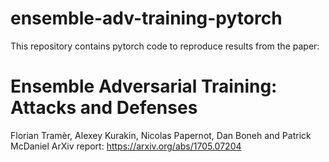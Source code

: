 # ensemble-adv-training-pytorch

This repository contains pytorch code to reproduce results from the paper:

# Ensemble Adversarial Training: Attacks and Defenses 
Florian Tramèr, Alexey Kurakin, Nicolas Papernot, Dan Boneh and Patrick McDaniel 
ArXiv report: https://arxiv.org/abs/1705.07204
